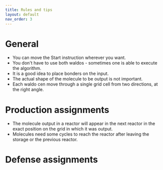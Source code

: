 ```yaml
---
title: Rules and tips
layout: default
nav_order: 3
---
```

# General
* You can move the Start instruction wherever you want.
* You don't have to use both waldos - sometimes one is able to execute the algorithm.
* It is a good idea to place bonders on the input.
* The actual shape of the molecule to be output is not important.
* Each waldo cen move through a single grid cell from two directions, at the right angle.
# Production assignments
* The molecule output in a reactor will appear in the next reactor in the exact position on the grid in which it was output.
* Molecules need some cycles to reach the reactor after leaving the storage or the previous reactor.
# Defense assignments